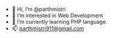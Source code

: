 - 👋 Hi, I’m @parthmistri
- 👀 I’m interested in Web Development
- 🌱 I’m currently learning PHP language.
- 📫 parthmistri911@gmail.com

<!---
parthmistri/parthmistri is a ✨ special ✨ repository because its `README.md` (this file) appears on your GitHub profile.
You can click the Preview link to take a look at your changes.
--->
